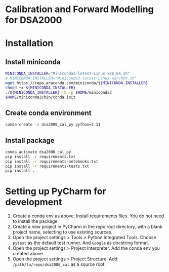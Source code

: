 # Calibration and Forward Modelling for DSA2000

# Installation

## Install miniconda

```bash
MINICONDA_INSTALLER="Miniconda3-latest-Linux-x86_64.sh"
# MINICONDA_INSTALLER="Miniconda3-latest-Linux-aarch64.sh"
wget https://repo.anaconda.com/miniconda/${MINICONDA_INSTALLER}
chmod +x ${MINICONDA_INSTALLER}
./${MINICONDA_INSTALLER} -b -p $HOME/miniconda3
$HOME/miniconda3/bin/conda init
```

## Create conda environment

```bash
conda create -n dsa2000_cal_py python=3.11
```

## Install package

```bash
conda activate dsa2000_cal_py
pip install -r requirements.txt
pip install -r requirements-notebooks.txt
pip install -r requirements-tests.txt
pip install .
```

# Setting up PyCharm for development

1. Create a conda env as above. Install requirements files. You do not need to install the package.
2. Create a new project in PyCharm in the repo root directory, with a blank project name, selecting to use existing
   sources.
4. Open the project settings > Tools > Python Integrated Tools. Choose `pytest` as the default test runner. And `Google`
   as docstring format.
5. Open the project settings > Project Interpreter. Add the conda env you created above.
5. Open the project settings > Project Structure. Add `/path/to/repo/dsa2000_cal` as a source root.

